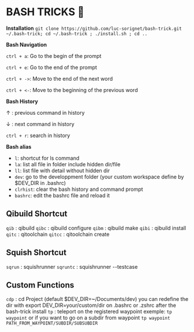 # BASH TRICKS :lemon: 
**Installation**
`git clone https://github.com/luc-sorignet/bash-trick.git ~/.bash-trick; cd ~/.bash-trick ; ./install.sh ; cd ..`

**Bash Navigation**

`ctrl + a`: Go to the begin of the prompt

`ctrl + e`: Go to the end of the prompt

`ctrl + ->`: Move to the end of the next word

`ctrl + <-`: Move to the beginning of the previous word

**Bash History**

 &uarr; : previous command in history

 &darr; : next command  in history

`ctrl + r`: search in history

**Bash alias**

- `l`: shortcut for ls command
- `la`: list all file in folder include hidden dir/file
- `ll`: list file with detail without hidden dir
- `dev`: go to the developpment folder (your custom workspace define by $DEV_DIR in .bashrc)
- `clrhist`: clear the bash history and command prompt
- `bashrc`: edit the bashrc file and reload it



## Qibuild Shortcut

`qib` : qibuild
`qibc` : qibuild configure
`qibm` : qibuild make
`qibi` : qibuild install
`qitc` : qitoolchain
`qitcc` : qitoolchain create



## Squish Shortcut

`sqrun` : squishrunner
`sqruntc` : squishrunner --testcase

## Custom Functions
`cdp` : cd Project (default $DEV_DIR=~/Documents/dev) you can redefine the dir with export DEV_DIR=your/custom/dir on .bashrc or .zshrc after the bash-trick install
`tp` : teleport on the registered waypoint exemple: `tp waypoint` or if you want to go on a subdir from waypoint `tp waypoint PATH_FROM_WAYPOINT/SUBDIR/SUBSUBDIR`